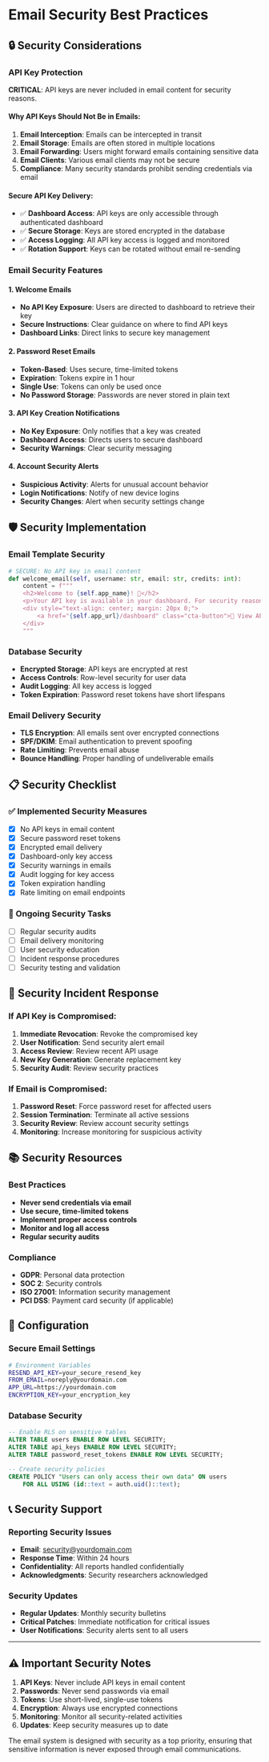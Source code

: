 # Email Security Best Practices

## 🔒 Security Considerations

### API Key Protection
**CRITICAL**: API keys are never included in email content for security reasons.

#### Why API Keys Should Not Be in Emails:
1. **Email Interception**: Emails can be intercepted in transit
2. **Email Storage**: Emails are often stored in multiple locations
3. **Email Forwarding**: Users might forward emails containing sensitive data
4. **Email Clients**: Various email clients may not be secure
5. **Compliance**: Many security standards prohibit sending credentials via email

#### Secure API Key Delivery:
- ✅ **Dashboard Access**: API keys are only accessible through authenticated dashboard
- ✅ **Secure Storage**: Keys are stored encrypted in the database
- ✅ **Access Logging**: All API key access is logged and monitored
- ✅ **Rotation Support**: Keys can be rotated without email re-sending

### Email Security Features

#### 1. Welcome Emails
- **No API Key Exposure**: Users are directed to dashboard to retrieve their key
- **Secure Instructions**: Clear guidance on where to find API keys
- **Dashboard Links**: Direct links to secure key management

#### 2. Password Reset Emails
- **Token-Based**: Uses secure, time-limited tokens
- **Expiration**: Tokens expire in 1 hour
- **Single Use**: Tokens can only be used once
- **No Password Storage**: Passwords are never stored in plain text

#### 3. API Key Creation Notifications
- **No Key Exposure**: Only notifies that a key was created
- **Dashboard Access**: Directs users to secure dashboard
- **Security Warnings**: Clear security messaging

#### 4. Account Security Alerts
- **Suspicious Activity**: Alerts for unusual account behavior
- **Login Notifications**: Notify of new device logins
- **Security Changes**: Alert when security settings change

## 🛡️ Security Implementation

### Email Template Security
```python
# SECURE: No API key in email content
def welcome_email(self, username: str, email: str, credits: int):
    content = f"""
    <h2>Welcome to {self.app_name}! 🎉</h2>
    <p>Your API key is available in your dashboard. For security reasons, we don't include API keys in emails.</p>
    <div style="text-align: center; margin: 20px 0;">
        <a href="{self.app_url}/dashboard" class="cta-button">🔐 View API Key in Dashboard</a>
    </div>
    """
```

### Database Security
- **Encrypted Storage**: API keys are encrypted at rest
- **Access Controls**: Row-level security for user data
- **Audit Logging**: All key access is logged
- **Token Expiration**: Password reset tokens have short lifespans

### Email Delivery Security
- **TLS Encryption**: All emails sent over encrypted connections
- **SPF/DKIM**: Email authentication to prevent spoofing
- **Rate Limiting**: Prevents email abuse
- **Bounce Handling**: Proper handling of undeliverable emails

## 📋 Security Checklist

### ✅ Implemented Security Measures
- [x] No API keys in email content
- [x] Secure password reset tokens
- [x] Encrypted email delivery
- [x] Dashboard-only key access
- [x] Security warnings in emails
- [x] Audit logging for key access
- [x] Token expiration handling
- [x] Rate limiting on email endpoints

### 🔄 Ongoing Security Tasks
- [ ] Regular security audits
- [ ] Email delivery monitoring
- [ ] User security education
- [ ] Incident response procedures
- [ ] Security testing and validation

## 🚨 Security Incident Response

### If API Key is Compromised:
1. **Immediate Revocation**: Revoke the compromised key
2. **User Notification**: Send security alert email
3. **Access Review**: Review recent API usage
4. **New Key Generation**: Generate replacement key
5. **Security Audit**: Review security practices

### If Email is Compromised:
1. **Password Reset**: Force password reset for affected users
2. **Session Termination**: Terminate all active sessions
3. **Security Review**: Review account security settings
4. **Monitoring**: Increase monitoring for suspicious activity

## 📚 Security Resources

### Best Practices
- **Never send credentials via email**
- **Use secure, time-limited tokens**
- **Implement proper access controls**
- **Monitor and log all access**
- **Regular security audits**

### Compliance
- **GDPR**: Personal data protection
- **SOC 2**: Security controls
- **ISO 27001**: Information security management
- **PCI DSS**: Payment card security (if applicable)

## 🔧 Configuration

### Secure Email Settings
```bash
# Environment Variables
RESEND_API_KEY=your_secure_resend_key
FROM_EMAIL=noreply@yourdomain.com
APP_URL=https://yourdomain.com
ENCRYPTION_KEY=your_encryption_key
```

### Database Security
```sql
-- Enable RLS on sensitive tables
ALTER TABLE users ENABLE ROW LEVEL SECURITY;
ALTER TABLE api_keys ENABLE ROW LEVEL SECURITY;
ALTER TABLE password_reset_tokens ENABLE ROW LEVEL SECURITY;

-- Create security policies
CREATE POLICY "Users can only access their own data" ON users
    FOR ALL USING (id::text = auth.uid()::text);
```

## 📞 Security Support

### Reporting Security Issues
- **Email**: security@yourdomain.com
- **Response Time**: Within 24 hours
- **Confidentiality**: All reports handled confidentially
- **Acknowledgments**: Security researchers acknowledged

### Security Updates
- **Regular Updates**: Monthly security bulletins
- **Critical Patches**: Immediate notification for critical issues
- **User Notifications**: Security alerts sent to all users

---

## ⚠️ Important Security Notes

1. **API Keys**: Never include API keys in email content
2. **Passwords**: Never send passwords via email
3. **Tokens**: Use short-lived, single-use tokens
4. **Encryption**: Always use encrypted connections
5. **Monitoring**: Monitor all security-related activities
6. **Updates**: Keep security measures up to date

The email system is designed with security as a top priority, ensuring that sensitive information is never exposed through email communications.
